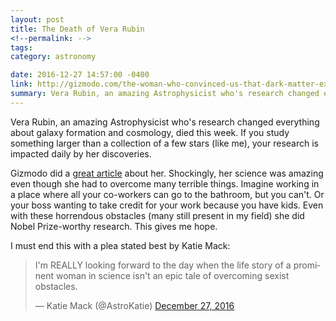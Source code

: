 ```yaml
---
layout: post
title: The Death of Vera Rubin
<!--permalink: -->
tags: 
category: astronomy

date: 2016-12-27 14:57:00 -0400
link: http://gizmodo.com/the-woman-who-convinced-us-that-dark-matter-existed-was-1790518288
summary: Vera Rubin, an amazing Astrophysicist who's research changed everything about galaxy formation and cosmology, died this week. If you study something larger than a collection of a few stars (like me), your research is impacted daily by her discoveries.
---
```


Vera Rubin, an amazing Astrophysicist who's research changed everything about galaxy formation and cosmology, died this week. If you study something larger than a collection of a few stars (like me), your research is impacted daily by her discoveries.

Gizmodo did a [great article](http://gizmodo.com/the-woman-who-convinced-us-that-dark-matter-existed-was-1790518288) about her. Shockingly, her science was amazing even though she had to overcome many terrible things. Imagine working in a place where all your co-workers can go to the bathroom, but you can't. Or your boss wanting to take credit for your work because you have kids. Even with these horrendous obstacles (many still present in my field) she did Nobel Prize-worthy research. This gives me hope.

I must end this with a plea stated best by Katie Mack: 

<blockquote class="twitter-tweet" data-lang="en"><p lang="en" dir="ltr">I&#39;m REALLY looking forward to the day when the life story of a prominent woman in science isn&#39;t an epic tale of overcoming sexist obstacles.</p>&mdash; Katie Mack (@AstroKatie) <a href="https://twitter.com/AstroKatie/status/813570225559875584">December 27, 2016</a></blockquote> <script async src="//platform.twitter.com/widgets.js" charset="utf-8"></script>